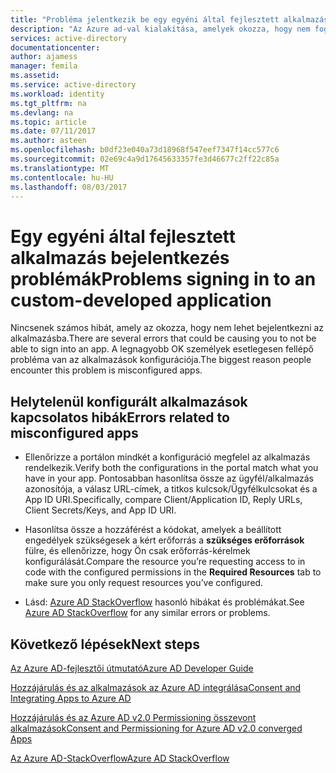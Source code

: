 ```yaml
---
title: "Probléma jelentkezik be egy egyéni által fejlesztett alkalmazás |} Microsoft Docs"
description: "Az Azure ad-val kialakítása, amelyek okozza, hogy nem fog tudni bejelentkezni egy alkalmazás általános rrors"
services: active-directory
documentationcenter: 
author: ajamess
manager: femila
ms.assetid: 
ms.service: active-directory
ms.workload: identity
ms.tgt_pltfrm: na
ms.devlang: na
ms.topic: article
ms.date: 07/11/2017
ms.author: asteen
ms.openlocfilehash: b0df23e040a73d18968f547eef7347f14cc577c6
ms.sourcegitcommit: 02e69c4a9d17645633357fe3d46677c2ff22c85a
ms.translationtype: MT
ms.contentlocale: hu-HU
ms.lasthandoff: 08/03/2017
---
```

# <a name="problems-signing-in-to-an-custom-developed-application"></a><span data-ttu-id="45fb1-103">Egy egyéni által fejlesztett alkalmazás bejelentkezés problémák</span><span class="sxs-lookup"><span data-stu-id="45fb1-103">Problems signing in to an custom-developed application</span></span>

<span data-ttu-id="45fb1-104">Nincsenek számos hibát, amely az okozza, hogy nem lehet bejelentkezni az alkalmazásba.</span><span class="sxs-lookup"><span data-stu-id="45fb1-104">There are several errors that could be causing you to not be able to sign into an app.</span></span> <span data-ttu-id="45fb1-105">A legnagyobb OK személyek esetlegesen fellépő probléma van az alkalmazások konfigurációja.</span><span class="sxs-lookup"><span data-stu-id="45fb1-105">The biggest reason people encounter this problem is misconfigured apps.</span></span>

## <a name="errors-related-to--misconfigured-apps"></a><span data-ttu-id="45fb1-106">Helytelenül konfigurált alkalmazások kapcsolatos hibák</span><span class="sxs-lookup"><span data-stu-id="45fb1-106">Errors related to  misconfigured apps</span></span>

* <span data-ttu-id="45fb1-107">Ellenőrizze a portálon mindkét a konfiguráció megfelel az alkalmazás rendelkezik.</span><span class="sxs-lookup"><span data-stu-id="45fb1-107">Verify both the configurations in the portal match what you have in your app.</span></span> <span data-ttu-id="45fb1-108">Pontosabban hasonlítsa össze az ügyfél/alkalmazás azonosítója, a válasz URL-címek, a titkos kulcsok/Ügyfélkulcsokat és a App ID URI.</span><span class="sxs-lookup"><span data-stu-id="45fb1-108">Specifically, compare Client/Application ID, Reply URLs, Client Secrets/Keys, and App ID URI.</span></span>

* <span data-ttu-id="45fb1-109">Hasonlítsa össze a hozzáférést a kódokat, amelyek a beállított engedélyek szükségesek a kért erőforrás a **szükséges erőforrások** fülre, és ellenőrizze, hogy Ön csak erőforrás-kérelmek konfigurálását.</span><span class="sxs-lookup"><span data-stu-id="45fb1-109">Compare the resource you’re requesting access to in code with the configured permissions in the **Required Resources** tab to make sure you only request resources you’ve configured.</span></span>

* <span data-ttu-id="45fb1-110">Lásd: [Azure AD StackOverflow](http://stackoverflow.com/questions/tagged/azure-active-directory) hasonló hibákat és problémákat.</span><span class="sxs-lookup"><span data-stu-id="45fb1-110">See [Azure AD StackOverflow](http://stackoverflow.com/questions/tagged/azure-active-directory) for any similar errors or problems.</span></span>

## <a name="next-steps"></a><span data-ttu-id="45fb1-111">Következő lépések</span><span class="sxs-lookup"><span data-stu-id="45fb1-111">Next steps</span></span>

[<span data-ttu-id="45fb1-112">Az Azure AD-fejlesztői útmutató</span><span class="sxs-lookup"><span data-stu-id="45fb1-112">Azure AD Developer Guide</span></span>](https://docs.microsoft.com/azure/active-directory/develop/active-directory-developers-guide)<br>

[<span data-ttu-id="45fb1-113">Hozzájárulás és az alkalmazások az Azure AD integrálása</span><span class="sxs-lookup"><span data-stu-id="45fb1-113">Consent and Integrating Apps to Azure AD</span></span>](https://docs.microsoft.com/azure/active-directory/develop/active-directory-integrating-applications>)<br>

[<span data-ttu-id="45fb1-114">Hozzájárulás és az Azure AD v2.0 Permissioning összevont alkalmazások</span><span class="sxs-lookup"><span data-stu-id="45fb1-114">Consent and Permissioning for Azure AD v2.0 converged Apps</span></span>](https://docs.microsoft.com/azure/active-directory/develop/active-directory-v2-scopes)<br>

[<span data-ttu-id="45fb1-115">Az Azure AD-StackOverflow</span><span class="sxs-lookup"><span data-stu-id="45fb1-115">Azure AD StackOverflow</span></span>](http://stackoverflow.com/questions/tagged/azure-active-directory>)
